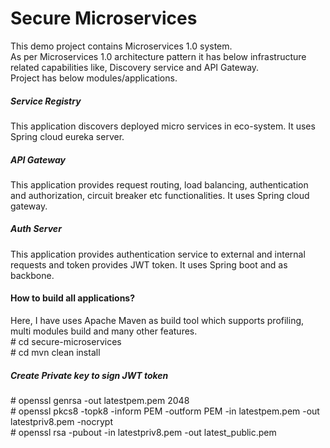 # Secure Microservices
This demo project contains Microservices 1.0 system.
<br/>
As per Microservices 1.0 architecture pattern it has below infrastructure related capabilities like, Discovery service and API Gateway.
<br/>
Project has below modules/applications.<br/>

##### Service Registry
This application discovers deployed micro services in eco-system. It uses Spring cloud eureka server.
<br/>
##### API Gateway
This application provides request routing, load balancing, authentication and authorization, circuit breaker etc functionalities. It uses Spring cloud gateway.
<br/>
##### Auth Server
This application provides authentication service to external and internal requests and token provides JWT token. It uses Spring boot and as backbone.
<br/>
#### How to build all applications?

Here, I have uses Apache Maven as build tool which supports profiling, multi modules build and many other features.
<br/>
\# cd secure-microservices <br/>
\# cd mvn clean install

##### Create Private key to sign JWT token
\# openssl genrsa -out latestpem.pem 2048<br/>
\# openssl pkcs8 -topk8 -inform PEM -outform PEM -in latestpem.pem -out latestpriv8.pem -nocrypt<br/>
\# openssl rsa -pubout -in latestpriv8.pem -out latest_public.pem<br/>

